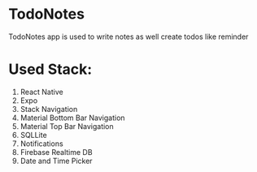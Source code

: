 # TodoNotes

TodoNotes app is used to write notes as well create todos like reminder

# Used Stack:
  1. React Native
  2. Expo
  3. Stack Navigation
  4. Material Bottom Bar Navigation
  5. Material Top Bar Navigation
  6. SQLLite
  7. Notifications
  8. Firebase Realtime DB
  9. Date and Time Picker
